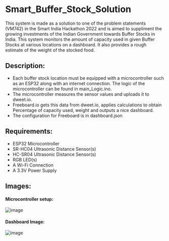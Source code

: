 # Smart_Buffer_Stock_Solution

This system is made as a solution to one of the problem statements (VM742) in the Smart India Hackathon 2022 and is aimed to suppliment the growing investments of the Indian Government towards Buffer Stocks in India. This system monitors the amount of capacity used in given Buffer Stocks at various locations on a dashboard. It also provides a rough estimate of the weight of the stocked food.

## Description:
- Each buffer stock location must be equipped with a microcontroller such as an ESP32 along with an internet connection. The logic of the microcontroller can be found in main_Logic.ino.
- The microcontroller measures the sensor values and uploads it to dweet.io.
- Freeboard.io gets this data from dweet.io, applies calculations to obtain Percentage of capacity used, weight and outputs a nice dashboard.
- The configuration for Freeboard is in dashboard.json


## Requirements:
- ESP32 Microcontroller
- SR-HC04 Ultrasonic Distance Sensor(s)
- HC-SR04 Ultrasonic Distance Sensor(s)
- RGB LED(s)
- A Wi-Fi Connection
- A 3.3V Power Supply

## Images:

#### Microcontroller setup:
![image](https://user-images.githubusercontent.com/104593776/202716442-7d624888-27b0-4039-867d-4aa200805c37.png)

#### Dashboard Image:
![image](https://user-images.githubusercontent.com/104593776/202716620-d22f5525-dbd3-4721-b092-c958e70b94f7.png)

